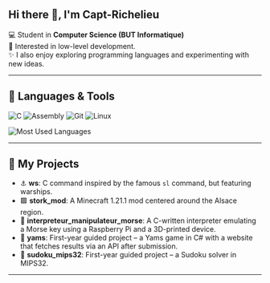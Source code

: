 ## Hi there 👋, I'm Capt-Richelieu

💻 Student in **Computer Science (BUT Informatique)** </br>
🌱 Interested in low-level development. </br>
✨ I also enjoy exploring programming languages and experimenting with new ideas. </br>

---

## 🔧 Languages & Tools
![C](https://img.shields.io/badge/-C-333?logo=c&logoColor=white)
![Assembly](https://img.shields.io/badge/-MIPS32-333?logo=asm&logoColor=white)
![Git](https://img.shields.io/badge/-Git-333?logo=git)
![Linux](https://img.shields.io/badge/-Linux-333?logo=linux)

![Most Used Languages](https://github-readme-stats.vercel.app/api/top-langs/?username=redstoner507&layout=compact&theme=radical)

---

## 📂 My Projects
- ⚓ **ws**: C command inspired by the famous `sl` command, but featuring warships.  
- 🟩 **stork_mod**: A Minecraft 1.21.1 mod centered around the Alsace region.  
- 📡 **interpreteur_manipulateur_morse**: A C-written interpreter emulating a Morse key using a Raspberry Pi and a 3D-printed device.  
- 🎲 **yams**: First-year guided project – a Yams game in C# with a website that fetches results via an API after submission.  
- 🧩 **sudoku_mips32**: First-year guided project – a Sudoku solver in MIPS32.  

---
